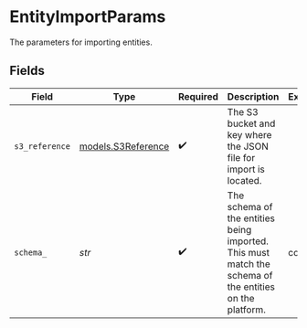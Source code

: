 # EntityImportParams

The parameters for importing entities.


## Fields

| Field                                                                                                  | Type                                                                                                   | Required                                                                                               | Description                                                                                            | Example                                                                                                |
| ------------------------------------------------------------------------------------------------------ | ------------------------------------------------------------------------------------------------------ | ------------------------------------------------------------------------------------------------------ | ------------------------------------------------------------------------------------------------------ | ------------------------------------------------------------------------------------------------------ |
| `s3_reference`                                                                                         | [models.S3Reference](../models/s3reference.md)                                                         | :heavy_check_mark:                                                                                     | The S3 bucket and key where the JSON file for import is located.                                       |                                                                                                        |
| `schema_`                                                                                              | *str*                                                                                                  | :heavy_check_mark:                                                                                     | The schema of the entities being imported. This must match the schema of the entities on the platform. | contact                                                                                                |
